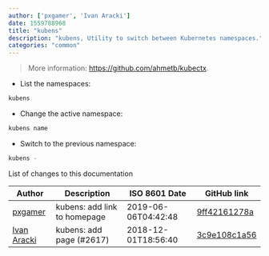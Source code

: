```yaml
---
author: ['pxgamer', 'Ivan Aracki']
date: 1559788968
title: "kubens"
description: "kubens, Utility to switch between Kubernetes namespaces."
categories: "common"
---
```

> More information: <https://github.com/ahmetb/kubectx>.

- List the namespaces:

```bash
kubens
```

- Change the active namespace:

```bash
kubens name
```

- Switch to the previous namespace:

```bash
kubens -
```
List of changes to this documentation


Author | Description | ISO 8601 Date | GitHub link
------|-----|-----|-----
[pxgamer](mailto:owzie123@gmail.com) | kubens: add link to homepage | 2019-06-06T04:42:48 | [9ff42161278a](https://github.com/tldr-pages/tldr/commit/9ff42161278a9a4f826a1c59d2ef522599101e0a)
[Ivan Aracki](mailto:aracki.ivan@gmail.com) | kubens: add page (#2617) | 2018-12-01T18:56:40 | [3c9e108c1a56](https://github.com/tldr-pages/tldr/commit/3c9e108c1a56fc058783a5894c2639fbb08f9916)

